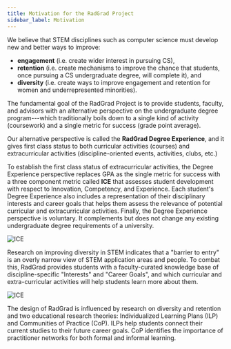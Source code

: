 ```yaml
---
title: Motivation for the RadGrad Project
sidebar_label: Motivation
---
```


We believe that STEM disciplines such as computer science must develop new and better ways to improve:

   * **engagement** (i.e. create wider interest in pursuing CS),
   * **retention** (i.e. create mechanisms to improve the chance that students, once pursuing a CS undergraduate degree, will complete it), and
   * **diversity** (i.e. create ways to improve engagement and retention for women and underrepresented minorities).

The fundamental goal of the RadGrad Project is to provide students, faculty, and advisors with an alternative perspective on the undergraduate degree program---which traditionally boils down to a single kind of activity (coursework) and a single metric for success (grade point average).

Our alternative perspective is called the **RadGrad Degree Experience**, and it gives first class status to both curricular activities (courses) and extracurricular activities (discipline-oriented events, activities, clubs, etc.)

To establish the first class status of extracurricular activities, the Degree Experience perspective replaces GPA as the single metric for success with a three component metric called **ICE** that assesses student development with respect to Innovation, Competency, and Experience.  Each student's Degree Experience also includes a representation of their disciplinary interests and career goals that helps them assess the relevance of potential curricular and extracurricular activities.  Finally, the Degree Experience perspective is voluntary. It complements but does not change any existing undergraduate degree requirements of a university.

![ICE](/img/overview/ice-example.png)

Research on improving diversity in STEM indicates that a "barrier to entry" is an overly narrow view of STEM application areas and people. To combat this, RadGrad provides students with a faculty-curated knowledge base of discipline-specific "Interests" and "Career Goals", and which curricular and extra-curricular activities will help students learn more about them.

![ICE](/img/overview/career-goals-explorer-data-scientist.png)

The design of RadGrad is influenced by research on diversity and retention and two educational research theories:  Individualized Learning Plans (ILP) and Communities of Practice (CoP).  ILPs help students connect their current studies to their future career goals. CoP identifies the importance of practitioner networks for both formal and informal learning.




